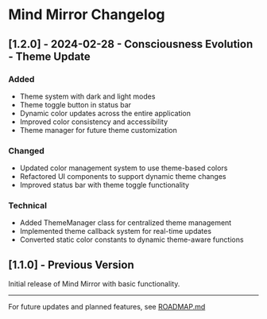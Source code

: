 # Mind Mirror Changelog

## [1.2.0] - 2024-02-28 - Consciousness Evolution - Theme Update

### Added
- Theme system with dark and light modes
- Theme toggle button in status bar
- Dynamic color updates across the entire application
- Improved color consistency and accessibility
- Theme manager for future theme customization

### Changed
- Updated color management system to use theme-based colors
- Refactored UI components to support dynamic theme changes
- Improved status bar with theme toggle functionality

### Technical
- Added ThemeManager class for centralized theme management
- Implemented theme callback system for real-time updates
- Converted static color constants to dynamic theme-aware functions

## [1.1.0] - Previous Version

Initial release of Mind Mirror with basic functionality.

---

For future updates and planned features, see [ROADMAP.md](ROADMAP.md) 